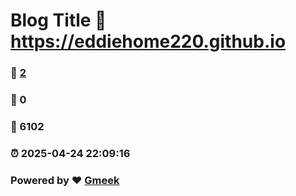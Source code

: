 # Blog Title :link: https://eddiehome220.github.io 
### :page_facing_up: [2](https://eddiehome220.github.io/tag.html) 
### :speech_balloon: 0 
### :hibiscus: 6102 
### :alarm_clock: 2025-04-24 22:09:16 
### Powered by :heart: [Gmeek](https://github.com/Meekdai/Gmeek)
